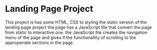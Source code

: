 # Landing Page Project
This project is has some HTML, CSS to styling the static version of the landing page project the page has a JavaScript file that convert the page from static to interactive one. the JavaScript file creates the navigation menu of the page and gives it the functionallity of scrolling to the approperiate sections in the page.

